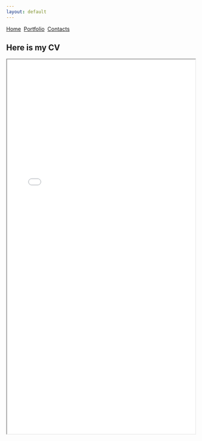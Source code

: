 ```yaml
---
layout: default
---
```


[Home](./)&nbsp;&nbsp;[Portfolio](./portfolio.html)&nbsp;&nbsp;[Contacts](./Contacts.html)&nbsp;&nbsp;

## Here is my CV

<iframe src="./CV.pdf" width="100%" height="1000px">
    </iframe>


